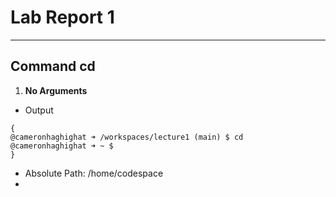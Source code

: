 # **Lab Report 1**
---
## **Command cd**
1. **No Arguments**
  - Output
   ```
{
  @cameronhaghighat ➜ /workspaces/lecture1 (main) $ cd  @cameronhaghighat ➜ ~ $
}
```
  - Absolute Path: /home/codespace
  - 
